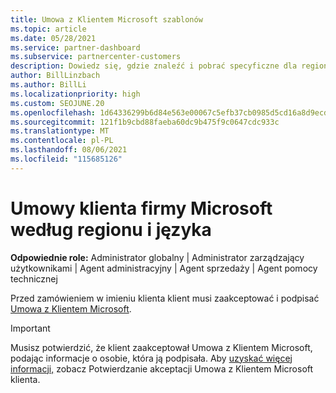 ```yaml
---
title: Umowa z Klientem Microsoft szablonów
ms.topic: article
ms.date: 05/28/2021
ms.service: partner-dashboard
ms.subservice: partnercenter-customers
description: Dowiedz się, gdzie znaleźć i pobrać specyficzne dla regionu i języka wersje usługi Umowa z Klientem Microsoft do przejrzenia ze swoimi klientami.
author: BillLinzbach
ms.author: BillLi
ms.localizationpriority: high
ms.custom: SEOJUNE.20
ms.openlocfilehash: 1d64336299b6d84e563e00067c5efb37cb0985d5cd16a8d9ecdd0470798e0dc1
ms.sourcegitcommit: 121f1b9cbd88faeba60dc9b475f9c0647cdc933c
ms.translationtype: MT
ms.contentlocale: pl-PL
ms.lasthandoff: 08/06/2021
ms.locfileid: "115685126"
---
```

# <a name="microsoft-customer-agreements-by-region-and-language"></a>Umowy klienta firmy Microsoft według regionu i języka

**Odpowiednie role:** Administrator globalny | Administrator zarządzający użytkownikami | Agent administracyjny | Agent sprzedaży | Agent pomocy technicznej

Przed zamówieniem w imieniu klienta klient musi zaakceptować i podpisać [Umowa z Klientem Microsoft](https://www.microsoft.com/licensing/docs/customeragreement).

>[!IMPORTANT]
> Musisz potwierdzić, że klient zaakceptował Umowa z Klientem Microsoft, podając informacje o osobie, która ją podpisała. Aby [uzyskać więcej informacji,](./confirm-customer-agreement.md) zobacz Potwierdzanie akceptacji Umowa z Klientem Microsoft klienta.
